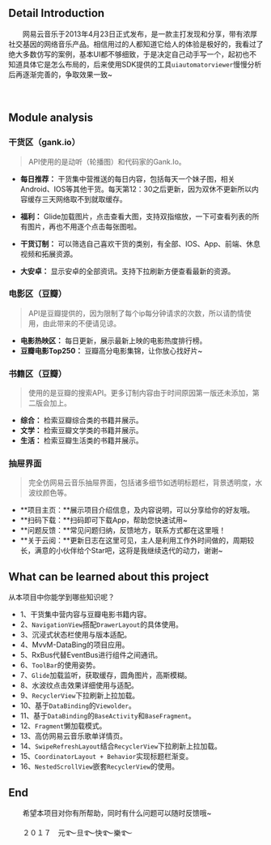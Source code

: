 <!--<div align=center><img width="900" height=“170” src="https://github.com/youlookwhat/CloudReader/blob/master/file/title.png""/></div>-->

## Detail Introduction
　　网易云音乐于2013年4月23日正式发布，是一款主打发现和分享，带有浓厚社交基因的网络音乐产品。相信用过的人都知道它给人的体验是极好的，我看过了绝大多数仿写的案例，基本UI都不够细致，于是决定自己动手写一个，起初也不知道具体它是怎么布局的，后来使用SDK提供的工具``uiautomatorviewer``慢慢分析后再逐渐完善的，争取效果一致~ 
　　
<!--## 效果图
- **干货**

<img src="https://github.com/youlookwhat/CloudReader/blob/master/file/pic_gank.png"></img>

- **电影**

<img src="https://github.com/youlookwhat/CloudReader/blob/master/file/pic_movie.png"></img>

- **书籍**

<img src="https://github.com/youlookwhat/CloudReader/blob/master/file/pic_book.png"></img>

- **抽屉界面**

<img src="https://github.com/youlookwhat/CloudReader/blob/master/file/pic_menu.png"></img>
　　-->
　　
## Module analysis
### 干货区（gank.io）
> API使用的是动听（轮播图）和代码家的Gank.Io。

- **每日推荐：** 干货集中营推送的每日内容，包括每天一个妹子图，相关Android、IOS等其他干货。每天第12：30之后更新，因为双休不更新所以内容缓存三天网络取不到就取缓存。

- **福利：** Glide加载图片，点击查看大图，支持双指缩放，一下可查看列表的所有图片，再也不用逐个点击每张图啦。

- **干货订制：** 可以筛选自己喜欢干货的类别，有全部、IOS、App、前端、休息视频和拓展资源。

- **大安卓：** 显示安卓的全部资讯。支持下拉刷新方便查看最新的资源。


### 电影区（豆瓣）
> API是豆瓣提供的，因为限制了每个ip每分钟请求的次数，所以请酌情使用，由此带来的不便请见谅。

 - **电影热映区：** 每日更新，展示最新上映的电影热度排行榜。
 - **豆瓣电影Top250：** 豆瓣高分电影集锦，让你放心找好片~

### 书籍区（豆瓣）
> 使用的是豆瓣的搜索API。更多订制内容由于时间原因第一版还未添加，第二版会加上。

 - **综合：** 检索豆瓣综合类的书籍并展示。
 - **文学：** 检索豆瓣文学类的书籍并展示。
 - **生活：** 检索豆瓣生活类的书籍并展示。

### 抽屉界面
> 完全仿网易云音乐抽屉界面，包括诸多细节如透明标题栏，背景透明度，水波纹颜色等。

 - **项目主页：**展示项目介绍信息，及内容说明，可以分享给你的好友哦。
 - **扫码下载：**扫码即可下载App，帮助您快速试用~
 - **问题反馈：**常见问题归纳，反馈地方，联系方式都在这里哦！
 - **关于云阅：**更新日志在这里可见，主人是利用工作外时间做的，周期较长，满意的小伙伴给个Star吧，这将是我继续迭代的动力，谢谢~


## What can be learned about this project 
从本项目中你能学到哪些知识呢？

- 1、干货集中营内容与豆瓣电影书籍内容。
- 2、``NavigationView``搭配``DrawerLayout``的具体使用。
- 3、沉浸式状态栏使用与版本适配。
- 4、MvvM-DataBing的项目应用。
- 5、RxBus代替EventBus进行组件之间通讯。
- 6、``ToolBar``的使用姿势。
- 7、``Glide``加载监听，获取缓存，圆角图片，高斯模糊。
- 8、水波纹点击效果详细使用与适配。
- 9、``RecyclerView``下拉刷新上拉加载。
- 10、基于``DataBinding``的``Viewolder``。
- 11、基于``DataBinding``的``BaseActivity``和``BaseFragment``。
- 12、``Fragment``懒加载模式。
- 13、高仿网易云音乐歌单详情页。
- 14、``SwipeRefreshLayout``结合``RecyclerView``下拉刷新上拉加载。
- 15、``CoordinatorLayout + Behavior``实现标题栏渐变。
- 16、``NestedScrollView``嵌套``RecyclerView``的使用。

## End
　　希望本项目对你有所帮助，同时有什么问题可以随时反馈哦~
　　

　　２０１７　元࿐旦࿐快࿐樂࿐


